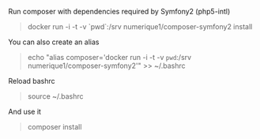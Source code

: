 Run composer with dependencies required by Symfony2 (php5-intl)

> docker run -i -t -v \`pwd\`:/srv numerique1/composer-symfony2 install

You can also create an alias 

> echo "alias composer='docker run -i -t -v `pwd`:/srv numerique1/composer-symfony2'" >> ~/.bashrc

Reload bashrc
> source ~/.bashrc

And use it 

> composer install
